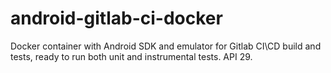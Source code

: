 # android-gitlab-ci-docker
Docker container with Android SDK and emulator for Gitlab CI\CD build and tests, ready to run both unit and instrumental tests. API 29.

